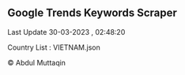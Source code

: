 

## Google Trends Keywords Scraper 
 
Last Update 30-03-2023 , 02:48:20

Country List :
VIETNAM.json



© Abdul Muttaqin 
